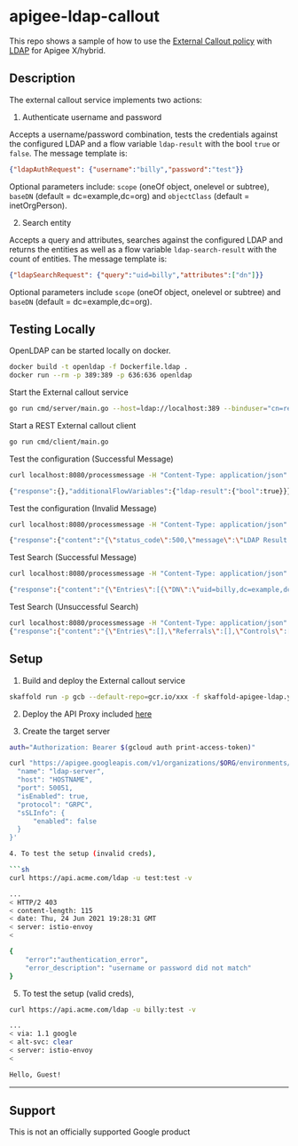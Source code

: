 # apigee-ldap-callout

This repo shows a sample of how to use the [External Callout policy](https://cloud.google.com/apigee/docs/api-platform/reference/policies/external-callout-policy) with [LDAP](https://github.com/go-ldap/ldap) for Apigee X/hybrid.

## Description

The external callout service implements two actions:

1. Authenticate username and password

Accepts a username/password combination, tests the credentials against the configured LDAP and a flow variable `ldap-result` with the bool `true` or `false`. The message template is:

```json
{"ldapAuthRequest": {"username":"billy","password":"test"}}
```

Optional parameters include: `scope` (oneOf object, onelevel or subtree), `baseDN` (default = dc=example,dc=org) and `objectClass` (default = inetOrgPerson).

2. Search entity

Accepts a query and attributes, searches against the configured LDAP and returns the entities as well as a flow variable `ldap-search-result` with the count of entities. The message template is:

```json
{"ldapSearchRequest": {"query":"uid=billy","attributes":["dn"]}}
```

Optional parameters include `scope` (oneOf object, onelevel or subtree) and `baseDN` (default = dc=example,dc=org).

## Testing Locally

OpenLDAP can be started locally on docker. 

```sh
docker build -t openldap -f Dockerfile.ldap .
docker run --rm -p 389:389 -p 636:636 openldap
```

Start the External callout service

```sh
go run cmd/server/main.go --host=ldap://localhost:389 --binduser="cn=readonly,dc=example,dc=org" --bindpasswd=passwr0rd!
```

Start a REST External callout client

```sh
go run cmd/client/main.go
```

Test the configuration (Successful Message)

```sh
curl localhost:8080/processmessage -H "Content-Type: application/json" -d '{"ldapAuthRequest": {"username":"billy","password":"test"}}'

{"response":{},"additionalFlowVariables":{"ldap-result":{"bool":true}}}
```

Test the configuration (Invalid Message)

```sh
curl localhost:8080/processmessage -H "Content-Type: application/json" -d '{"ldapAuthRequest": {"username":"billy","password":"test123"}}'

{"response":{"content":"{\"status_code\":500,\"message\":\"LDAP Result Code 49 \\\"Invalid Credentials\\\": \"}"},"additionalFlowVariables":{"ldap-result":{"bool":false}}}
```

Test Search (Successful Message)

```sh
curl localhost:8080/processmessage -H "Content-Type: application/json" -d '{"ldapSearchRequest": {"query":"uid=billy","attributes":["dn"]}}'

{"response":{"content":"{\"Entries\":[{\"DN\":\"uid=billy,dc=example,dc=org\",\"Attributes\":null}],\"Referrals\":[],\"Controls\":[]}"},"additionalFlowVariables":{"ldap-search-count":{"int32":1}}}
```

Test Search (Unsuccessful Search)

```sh
curl localhost:8080/processmessage -H "Content-Type: application/json" -d '{"ldapSearchRequest": {"query":"uid=bill","attributes":["dn"]}}'
{"response":{"content":"{\"Entries\":[],\"Referrals\":[],\"Controls\":[]}"},"additionalFlowVariables":{"ldap-search-count":{"int32":0}}}
```

## Setup

1. Build and deploy the External callout service

```sh
skaffold run -p gcb --default-repo=gcr.io/xxx -f skaffold-apigee-ldap.yaml
```

2. Deploy the API Proxy included [here](./apiproxy)

3. Create the target server

```sh
auth="Authorization: Bearer $(gcloud auth print-access-token)"

curl "https://apigee.googleapis.com/v1/organizations/$ORG/environments/$ENV/targetservers" -X POST -H $auth -H "Content-Type: application/json" --data-raw '{
  "name": "ldap-server",
  "host": "HOSTNAME",
  "port": 50051,
  "isEnabled": true,
  "protocol": "GRPC",
  "sSLInfo": {
      "enabled": false
  }
}'

4. To test the setup (invalid creds),

```sh
curl https://api.acme.com/ldap -u test:test -v

...
< HTTP/2 403
< content-length: 115
< date: Thu, 24 Jun 2021 19:28:31 GMT
< server: istio-envoy
<

{
    "error":"authentication_error",
    "error_description": "username or password did not match"
}
```

5. To test the setup (valid creds),

```sh
curl https://api.acme.com/ldap -u billy:test -v

...
< via: 1.1 google
< alt-svc: clear
< server: istio-envoy
<

Hello, Guest!
```

___

## Support

This is not an officially supported Google product
